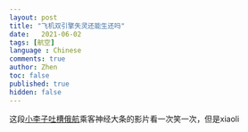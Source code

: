 ```yaml
---
layout: post
title: "飞机双引擎失灵还能生还吗"
date:   2021-06-02
tags: [航空]
language : Chinese
comments: true
author: Zhen
toc: false
published: true
hidden: false
---
```

这段[小李子吐槽俄航](https://youtu.be/oR7rhzdKX9M)乘客神经大条的影片看一次笑一次，但是xiaoli
<!--stackedit_data:
eyJoaXN0b3J5IjpbMTYwMDYyNTM1Nl19
-->